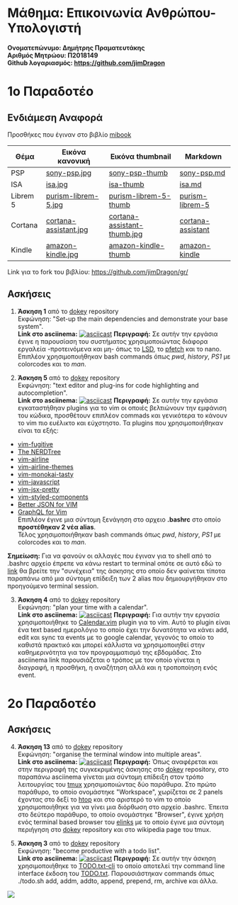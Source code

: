 # Μάθημα: Επικοινωνία Ανθρώπου-Υπολογιστή
**Ονοματεπώνυμο: Δημήτρης Πραματευτάκης**<br>
**Αριθμός Μητρώου: Π2018149**<br>
**Github λογαριασμός: https://github.com/jimDragon**
# 1ο Παραδοτέο
## Ενδιάμεση Αναφορά
Προσθήκες που έγιναν στο βιβλίο [mibook](https://github.com/mibook/gr)<br>

|  Θέμα    | Εικόνα κανονική                                                                                     | Εικόνα thumbnail                                                                                                | Markdown                                                                                         |
| -------- | --------------------------------------------------------------------------------------------------- | --------------------------------------------------------------------------------------------------------------- | ------------------------------------------------------------------------------------------------ |
| PSP      | [sony-psp.jpg](https://github.com/jimDragon/gr/blob/gh-pages/images/sony-psp.jpg)                   | [sony-psp-thumb](https://github.com/jimDragon/gr/blob/gh-pages/images/sony-psp-thumb.jpg)                       | [sony-psp.md](https://github.com/jimDragon/gr/blob/gh-pages/_gallery/sony-psp.md)                |
| ISA      | [isa.jpg](https://github.com/jimDragon/gr/blob/gh-pages/images/isa.jpg)                             | [isa-thumb](https://github.com/jimDragon/gr/blob/gh-pages/images/isa-thumb.jpg)                                 | [isa.md](https://github.com/jimDragon/gr/blob/gh-pages/_gallery/isa.md)                          |
| Librem 5 | [purism-librem-5.jpg](https://github.com/jimDragon/gr/blob/gh-pages/images/purism-librem-5.jpg)     | [purism-librem-5-thumb](https://github.com/jimDragon/gr/blob/gh-pages/images/purism-librem-5-thumb.jpg)         | [purism-librem-5](https://github.com/jimDragon/gr/blob/gh-pages/_gallery/purism-librem-5.md)     |
| Cortana  | [cortana-assistant.jpg](https://github.com/jimDragon/gr/blob/gh-pages/images/cortana-assistant.jpg) | [cortana-assistant-thumb.jpg](https://github.com/jimDragon/gr/blob/gh-pages/images/cortana-assistant-thumb.jpg) | [cortana-assistant](https://github.com/jimDragon/gr/blob/gh-pages/_gallery/cortana-assistant.md) |
| Kindle   | [amazon-kindle.jpg](https://github.com/jimDragon/gr/blob/gh-pages/images/amazon-kindle.jpg)         | [amazon-kindle-thumb](https://github.com/jimDragon/gr/blob/gh-pages/images/amazon-kindle-thumb.jpg)             | [amazon-kindle](https://github.com/jimDragon/gr/blob/gh-pages/_gallery/amazon-kindle.md)         |

Link για το fork του βιβλίου: https://github.com/jimDragon/gr/

## Ασκήσεις
1. **Άσκηση 1** από το [dokey](https://github.com/courses-ionio/dokey) repository<br>
Εκφώνηση: "Set-up the main dependencies and demonstrate your base system".<br>
**Link στο asciinema:** [![asciicast](https://asciinema.org/a/275521.svg)](https://asciinema.org/a/275521)
**Περιγραφή:**
Σε αυτήν την εργάσια έγινε η παρουσίαση του συστήματος χρησιμοποιώντας διάφορα εργαλεία -προτεινόμενα και μη- όπως το [LSD](https://github.com/Peltoche/lsd), το [pfetch](https://github.com/dylanaraps/pfetch) και το nano. <br>
Επιπλέον χρησιμοποιήθηκαν bash commands όπως *pwd*, *history*, *PS1* με colorcodes και το *man*.

2. **Άσκηση 5** από το [dokey](https://github.com/courses-ionio/dokey) repository<br>
Εκφώνηση: "text editor and plug-ins for code highlighting and autocompletion".<br>
**Link στο asciinema:** [![asciicast](https://asciinema.org/a/278159.svg)](https://asciinema.org/a/278159)
**Περιγραφή:**
Σε αυτήν την εργάσια εγκαταστήθηαν plugins για το vim οι οποιές βελτιώνουν την εμφάνιση του κώδικα, προσθέτουν επιπλέον commads και γενικότερα το κάνουν το vim πιο ευέλικτο και εύχστηστο. Τα plugins που χρησιμοποιήθηκαν είναι τα εξής:
  - [vim-fugitive](https://github.com/tpope/vim-fugitive)
  - [The NERDTree](https://github.com/scrooloose/nerdtree)
  - [vim-airline](https://github.com/vim-airline/vim-airline)
  - [vim-airline-themes](https://github.com/vim-airline/vim-airline-themes)
  - [vim-monokai-tasty](https://github.com/patstockwell/vim-monokai-tasty)
  - [vim-javascript](https://github.com/pangloss/vim-javascript)
  - [vim-jsx-pretty](https://github.com/MaxMEllon/vim-jsx-pretty)
  - [vim-styled-components](https://github.com/styled-components/vim-styled-components)
  - [Better JSON for VIM](https://github.com/elzr/vim-json)
  - [GraphQL for Vim](https://github.com/jparise/vim-graphql)<br>
Επιπλέον έγινε μια σύντομη ξενάγηση στο αρχειο **.bashrc** στο οποίο **προστέθηκαν 2 νέα alias**.<br>
Τέλος χρησιμοποιήθηκαν bash commands όπως *pwd*, *history*, *PS1* με colorcodes και το *man*.<br>

**Σημείωση:** Για να φανούν οι αλλαγές που έγιναν για το shell από το .bashrc αρχείο έπρεπε να κάνω restart το terminal οπότε σε αυτό εδώ το [link](https://asciinema.org/a/278160) θα βρείτε την "συνέχεια" της άσκησης στο οποίο δεν φαίνεται τίποτα παραπάνω από μια σύντομη επίδειξη των 2 alias που δημιουργήθηκαν στο προηγούμενο terminal session.

3. **Άσκηση 4** από το [dokey](https://github.com/courses-ionio/dokey) repository<br>
Εκφώνηση: "plan your time with a calendar".<br>
**Link στο asciinema:** [![asciicast](https://asciinema.org/a/280153.svg)](https://asciinema.org/a/280153)
**Περιγραφή:**
Για αυτήν την εργασία χρησιμοποιήθηκε το [Calendar.vim](https://github.com/itchyny/calendar.vim) plugin για το vim. Αυτό το plugin είναι ένα text based ημερολόγιο το οποίο έχει την δυνατότητα να κάνει add, edit και sync τα events με το google calendar, γεγονός το οποίο το καθιστά πρακτικό και μπορεί κάλλιστα να χρησιμοποιηθεί στην καθημερινότητα για τον προγραμματισμό της εβδομάδας. Στο asciinema link παρουσιάζεται ο τρόπος με τον οποίο γίνεται η διαγραφή, η προσθήκη, η αναζήτηση αλλά και η τροποποίηση ενός event.

# 2ο Παραδοτέο
## Ασκήσεις
4. **Άσκηση 13** από το [dokey](https://github.com/courses-ionio/dokey) repository<br>
Εκφώνηση: "organise the terminal window into multiple areas".<br>
**Link στο asciinema:** [![asciicast](https://asciinema.org/a/284511.svg)](https://asciinema.org/a/284511)
**Περιγραφή:**
Όπως αναφέρεται και στην περιγραφή της συγκεκριμένης άσκησης στο [dokey](https://github.com/courses-ionio/dokey) repository, στο παραπάνω asciinema γίνεται μια σύντομη επίδειξη στον τρόπο λειτουργίας του [tmux](https://github.com/tmux/tmux/blob/master/.github/README.md) χρησιμοποιώντας δύο παράθυρα. Στο πρώτο παράθυρο, το οποίο ονομάστηκε "Workspace", χωρίζεται σε 2 panels έχοντας στο δεξί το [htop](https://en.wikipedia.org/wiki/Htop) και στο αριστερό το vim το οποίο χρησιμοποιήθηκε για να γίνει μια διόρθωση στο αρχείο .bashrc. Έπειτα στο δεύτερο παράθυρο, το οποίο ονομάστηκε "Browser", έγινε χρήση ενός terminal based browser του [elinks](http://elinks.or.cz/) με το οποίο έγινε μια σύντομη περιήγηση στο [dokey](https://github.com/courses-ionio/dokey) repository και στο wikipedia page του tmux.

5. **Άσκηση 3** από το [dokey](https://github.com/courses-ionio/dokey) repository<br>
Εκφώνηση: "become productive with a todo list".<br>
**Link στο asciinema:** [![asciicast](https://asciinema.org/a/287182.svg)](https://asciinema.org/a/287182)
**Περιγραφή:**
Σε αυτήν την άσκηση χρησιμοποιήθηκε το [TODO.txt-cli](https://github.com/todotxt/todo.txt-cli) το οποίο αποτελεί την command line interface έκδοση του [TODO.txt](http://todotxt.org). Παρουσιάστηκαν commands όπως ./todo.sh add, addm, addto, append, prepend, rm, archive και άλλα.

![](output.gif)
